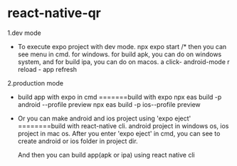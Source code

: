 # react-native-qr

1.dev mode
- To execute expo project with dev mode. 
	npx expo start
	/* then you can see menu in cmd. for windows. for build apk, you can do on windows system, and for build ipa, you can do on macos.
	a click- android-mode
	r reload - app refresh

2.production mode
 - build app with expo in cmd =======build with expo
	npx eas build -p android --profile preview
	npx eas build -p ios--profile preview

 - Or you can make android and ios project using 'expo eject' ========build with react-native cli.
	android project in windows os, ios project in mac os. 
	After you enter 'expo eject' in cmd, you can see to create android or ios folder in project dir.

	And then you can build app(apk or ipa) using react native cli
